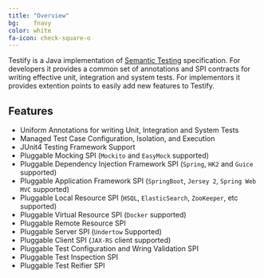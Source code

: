 ```yaml
---
title: "Overview"
bg:    fnavy
color: white
fa-icon: check-square-o
---
```


Testify is a Java implementation of [Semantic Testing](http://semantictesting.org) specification. For developers it provides a common set of annotations and SPI contracts for writing effective unit, integration and system tests. For implementors it provides extention points to easily add new features to Testify.


## Features

- Uniform Annotations for writing Unit, Integration and System Tests
- Managed Test Case Configuration, Isolation, and Execution
- JUnit4 Testing Framework Support
- Pluggable Mocking SPI (`Mockito` and `EasyMock` supported)
- Pluggable Dependency Injection Framework SPI (`Spring`, `HK2` and `Guice` supported)
- Pluggable Application Framework SPI (`SpringBoot`, `Jersey 2`, `Spring Web MVC` supported)
- Pluggable Local Resource SPI (`HSQL`, `ElasticSearch`, `ZooKeeper`, etc supported)
- Pluggable Virtual Resource SPI (`Docker` supported)
- Pluggable Remote Resource SPI
- Pluggable Server SPI (`Undertow` Supported)
- Pluggable Client SPI (`JAX-RS` client supported)
- Pluggable Test Configuration and Wring Validation SPI
- Pluggable Test Inspection SPI
- Pluggable Test Reifier SPI
